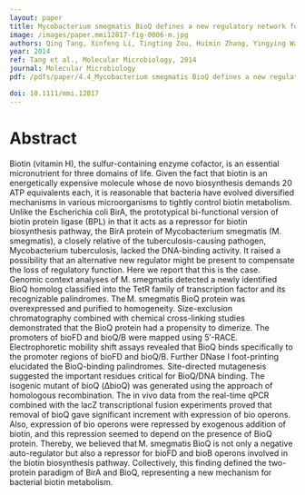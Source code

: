 ```yaml
---
layout: paper
title: Mycobacterium smegmatis BioQ defines a new regulatory network for biotin metabolism
image: /images/paper.mmi12817-fig-0006-m.jpg
authors: Qing Tang, Xinfeng Li, Tingting Zou, Huimin Zhang, Yingying Wang, Rongsui Gao, Zhencui Li, Jin He, Youjun Feng.
year: 2014
ref: Tang et al., Molecular Microbiology, 2014
journal: Molecular Microbiology
pdf: /pdfs/paper/4.4_Mycobacterium smegmatis BioQ defines a new regulatory network for biotin metabolism copy.pdf

doi: 10.1111/mmi.12817
---
```


# Abstract

Biotin (vitamin H), the sulfur-containing enzyme cofactor, is an essential micronutrient for three domains of life. Given the fact that biotin is an energetically expensive molecule whose de novo biosynthesis demands 20 ATP equivalents each, it is reasonable that bacteria have evolved diversified mechanisms in various microorganisms to tightly control biotin metabolism. Unlike the Escherichia coli BirA, the prototypical bi-functional version of biotin protein ligase (BPL) in that it acts as a repressor for biotin biosynthesis pathway, the BirA protein of Mycobacterium smegmatis (M. smegmatis), a closely relative of the tuberculosis-causing pathogen, Mycobacterium tuberculosis, lacked the DNA-binding activity. It raised a possibility that an alternative new regulator might be present to compensate the loss of regulatory function. Here we report that this is the case. Genomic context analyses of M. smegmatis detected a newly identified BioQ homolog classified into the TetR family of transcription factor and its recognizable palindromes. The M. smegmatis BioQ protein was overexpressed and purified to homogeneity. Size-exclusion chromatography combined with chemical cross-linking studies demonstrated that the BioQ protein had a propensity to dimerize. The promoters of bioFD and bioQ/B were mapped using 5′-RACE. Electrophoretic mobility shift assays revealed that BioQ binds specifically to the promoter regions of bioFD and bioQ/B. Further DNase I foot-printing elucidated the BioQ-binding palindromes. Site-directed mutagenesis suggested the important residues critical for BioQ/DNA binding. The isogenic mutant of bioQ (ΔbioQ) was generated using the approach of homologous recombination. The in vivo data from the real-time qPCR combined with the lacZ transcriptional fusion experiments proved that removal of bioQ gave significant increment with expression of bio operons. Also, expression of bio operons were repressed by exogenous addition of biotin, and this repression seemed to depend on the presence of BioQ protein. Thereby, we believed that M. smegmatis BioQ is not only a negative auto-regulator but also a repressor for bioFD and bioB operons involved in the biotin biosynthesis pathway. Collectively, this finding defined the two-protein paradigm of BirA and BioQ, representing a new mechanism for bacterial biotin metabolism.
